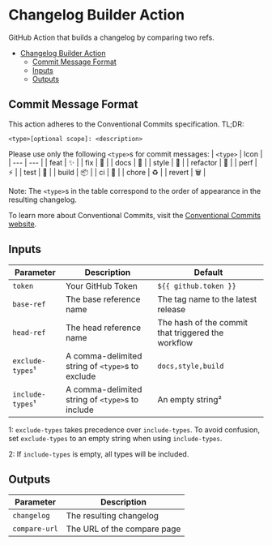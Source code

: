 # Changelog Builder Action
GitHub Action that builds a changelog by comparing two refs.

- [Changelog Builder Action](#changelog-builder-action)
  - [Commit Message Format](#commit-message-format)
  - [Inputs](#inputs)
  - [Outputs](#outputs)

## Commit Message Format
This action adheres to the Conventional Commits specification. TL;DR:
```
<type>[optional scope]: <description>
```

Please use only the following `<type>`s for commit messages:
| `<type>` | Icon |
| --- | --- |
| feat | :sparkles: |
| fix | :bug: |
| docs | :memo: |
| style | :lipstick: |
| refactor | :hammer: |
| perf | :zap: |
| test | :test_tube: |
| build | :package: |
| ci | :construction_worker: |
| chore | :recycle: |
| revert | :wastebasket: |

Note: The `<type>`s in the table correspond to the order of appearance in the resulting changelog.

To learn more about Conventional Commits, visit the [Conventional Commits website](https://www.conventionalcommits.org).

## Inputs
| Parameter | Description | Default |
| --- | --- | --- |
| `token` | Your GitHub Token | `${{ github.token }}` |
| `base-ref` | The base reference name | The tag name to the latest release |
| `head-ref` | The head reference name | The hash of the commit that triggered the workflow |
| `exclude-types`¹ | A comma-delimited string of `<type>`s to exclude | `docs,style,build` |
| `include-types`¹ | A comma-delimited string of `<type>`s to include | An empty string² |

1: `exclude-types` takes precedence over `include-types`. To avoid confusion, set `exclude-types` to an empty string when using `include-types`.

2: If `include-types` is empty, all types will be included.

## Outputs
| Parameter | Description |
| --- | --- |
| `changelog` | The resulting changelog |
| `compare-url` | The URL of the compare page |
